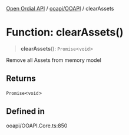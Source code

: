 [Open Ordial API](../../../README.md) / [ooapi/OOAPI](../README.md) / clearAssets

# Function: clearAssets()

> **clearAssets**(): `Promise`\<`void`\>

Remove all Assets from memory model

## Returns

`Promise`\<`void`\>

## Defined in

ooapi/OOAPI.Core.ts:850
